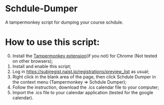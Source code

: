 # Schdule-Dumper
A tampermonkey script for dumping your course schdule.

# How to use this script:

0. Install the [Tampermonkey extension](https://chrome.google.com/webstore/detail/tampermonkey/dhdgffkkebhmkfjojejmpbldmpobfkfo?hl=en)(if you not) for Chrome (Not tested on other browsers);
1. Install and enable this script;
2. Log in https://subjregist.naist.jp/registrations/preview_list as usual;
3. Right click in the blank area of the page, then click Schdule Dumper in the context menu (Tampermonkey => Schdule Dumper);
4. Follow the instruction, download the .ics calendar file to your computer;
5. Import the .ics file to your calendar application (tested for the google calendar).
